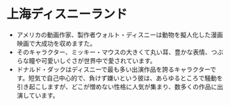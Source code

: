 # 上海ディスニーランド
* アメリカの動画作家、製作者ウォルト・ディスニーは動物を擬人化した漫画映画で大成功を収めますた。
* そのキャラクター、ミッキー・マウスの大きくて丸い耳、豊かな表情、つぶらな瞳や可愛いしぐさが世界中で愛されています。
* ドナルド・ダックはディスニーで最も多い出演作品を誇るキャラクターです。短気で自己中心的で、負けず嫌いという彼は、あらゆるところで騒動を引き起こしますが、どこが憎めない性格に人気が集まり、数多くの作品に出演しています。